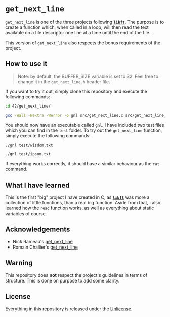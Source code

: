 # ```get_next_line```
```get_next_line``` is one of the three projects following [**```libft```**](https://github.com/maxdesalle/42/tree/main/libft). The purpose is to create a function which, when called in a loop, will then read the text available on a file descriptor one line at a time until the end of the file.

This version of ```get_next_line``` also respects the bonus requirements of the project.

## How to use it

> Note: by default, the BUFFER_SIZE variable is set to 32. Feel free to change it in the ```get_next_line.h``` header file.

If you want to try it out, simply clone this repository and execute the following commands:
```bash
cd 42/get_next_line/
```
```bash
gcc -Wall -Wextra -Werror -o gnl src/get_next_line.c src/get_next_line_utils.c src/main.c
```
You should now have an executable called ```gnl```. I have included two test files which you can find in the ```test``` folder. To try out the ```get_next_line``` function, simply execute the following commands:
```bash
./gnl test/wisdom.txt
```
```bash
./gnl test/ipsum.txt
```
If everything works correctly, it should have a similar behaviour as the ```cat``` command.

## What I have learned
This is the first "big" project I have created in C, as [**```libft```**](https://github.com/maxdesalle/42/tree/main/libft) was more a collection of little functions, than a real big function. Aside from that, I also learned how the ```read``` function works, as well as everything about static variables of course.

## Acknowledgements
- Nick Rameau's [get_next_line](https://github.com/R4meau/get_next_line)
- Romain Challier's [get_next_line](https://github.com/rchallie/get_next_line)

## Warning
This repository does **not** respect the project's guidelines in terms of structure. This is done on purpose to add some clarity.

## License
Everything in this repository is released under the [Unlicense](https://github.com/maxdesalle/42/blob/main/LICENSE).
